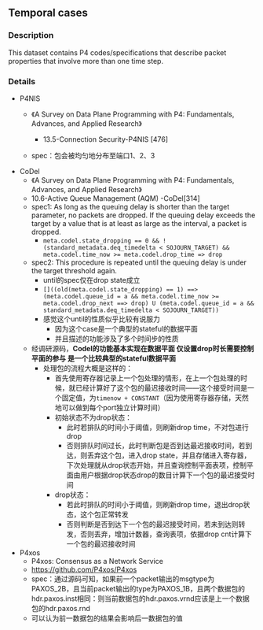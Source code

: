 ## Temporal cases

### Description

This dataset contains P4 codes/specifications that describe packet properties that involve more than one time step.

### Details

- P4NIS
  - 《A Survey on Data Plane Programming with P4: Fundamentals, Advances, and Applied Research》
    - 13.5-Connection Security-P4NIS [476]

  - spec：包会被均匀地分布至端口1、2、3
- CoDel
  - 《A Survey on Data Plane Programming with P4: Fundamentals, Advances, and Applied Research》
  - 10.6-Active Queue Management (AQM) -CoDel[314]
  - spec1:  As long as the queuing delay is shorter than the target parameter, no packets are dropped.  If the queuing delay exceeds the target by a value that is at least as large as the interval, a packet is dropped.
    - `meta.codel.state_dropping == 0 && !(standard_metadata.deq_timedelta < SOJOURN_TARGET) && meta.codel.time_now >= meta.codel.drop_time => drop`
  - spec2: This procedure is repeated until the queuing delay is under the target threshold again.
    - until的spec仅在drop state成立
    - `[]((old(meta.codel.state_dropping) == 1) ==> (meta.codel.queue_id = a && meta.codel.time_now >= meta.codel.drop_next ==> drop) U (meta.codel.queue_id = a && standard_metadata.deq_timedelta < SOJOURN_TARGET))`
    - 感觉这个until的性质似乎比较有说服力
      - 因为这个case是一个典型的stateful的数据平面
      - 并且描述的功能涉及了多个时间步的性质
  - 经调研源码，**Codel的功能基本实现在数据平面 仅设置drop时长需要控制平面的参与 是一个比较典型的stateful数据平面**
    - 处理包的流程大概是这样的：
      - 首先使用寄存器记录上一个包处理的情形，在上一个包处理的时候，就已经计算好了这个包的最迟接收时间——这个接受时间是一个固定值，为`timenow + CONSTANT`（因为使用寄存器存储，天然地可以做到每个port独立计算时间）
      - 初始状态不为drop状态：
        - 此时若排队的时间小于阈值，则刷新drop time，不对包进行drop
        - 否则排队时间过长，此时判断包是否到达最迟接收时间，若到达，则丢弃这个包，进入drop state，并且存储进入寄存器，下次处理就从drop状态开始，并且查询控制平面表项，控制平面由用户根据drop状态drop的数目计算下一个包的最迟接受时间
      - drop状态：
        - 若此时排队的时间小于阈值，则刷新drop time，退出drop状态，这个包正常转发
        - 否则判断是否到达下一个包的最迟接受时间，若未到达则转发，否则丢弃，增加计数器，查询表项，依据drop cnt计算下一个包的最迟接收时间
- P4xos
  - P4xos: Consensus as a Network Service
  - https://github.com/P4xos/P4xos
  - spec：通过源码可知，如果前一个packet输出的msgtype为PAXOS_2B，且当前packet输出的type为PAXOS_1B，且两个数据包的hdr.paxos.inst相同：则当前数据包的hdr.paxos.vrnd应该是上一个数据包的hdr.paxos.rnd
  - 可以认为前一数据包的结果会影响后一数据包的值
